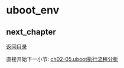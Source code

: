 # uboot_env

## next_chapter

[返回目录](./SUMMARY.md)

直接开始下一小节: [ch02-05.uboot执行流程分析](./ch02-05.uboot_analyse.md)
